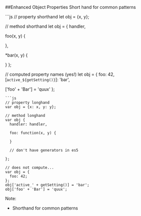##Enhanced Object Properties
Short hand for common patterns
<!-- .element: class="small" -->

<div class="split-container">
```js
// property shorthand
let obj = {x, y};

// method shorthand
let obj = {
  handler,

  foo(x, y) {

  },

  *bar(x, y) {

  }
};

// computed property names (yes!)
let obj = {
  foo: 42,
  [`active_${getSetting()}`]: 'bar',

  ['foo' + 'Bar'] = 'quux'
};
```
```js
// property longhand
var obj = {x: x, y: y};

// method longhand
var obj {
  handler: handler,

  foo: function(x, y) {

  }

  // don't have generators in es5

};

// does not compute...
var obj = {
  foo: 42;
};
obj['active_' + getSetting()] = 'bar';
obj['foo' + 'Bar'] = 'quux';
```
Note:
- Shorthand for common patterns
